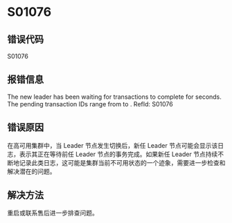 # S01076

## 错误代码

S01076

## 报错信息

The new leader <alias> has been waiting for transactions to complete for <xxx>
seconds. The pending transaction IDs range from <xxx> to <xxx>. RefId:
S01076

## 错误原因

在高可用集群中，当 Leader 节点发生切换后，新任 Leader 节点可能会显示该日志，表示其正在等待前任 Leader 节点的事务完成。如果新任 Leader
节点持续不断地记录此类日志，这可能是集群当前不可用状态的一个迹象，需要进一步检查和解决潜在的问题。

## 解决方法

重启或联系售后进一步排查问题。

